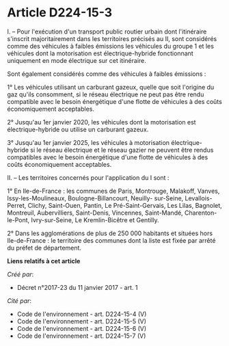 # Article D224-15-3

I. – Pour l'exécution d'un transport public routier urbain dont l'itinéraire s'inscrit majoritairement dans les territoires
précisés au II, sont considérés comme des véhicules à faibles émissions les véhicules du groupe 1 et les véhicules dont la
motorisation est électrique-hybride fonctionnant uniquement en mode électrique sur cet itinéraire.

Sont également considérés comme des véhicules à faibles émissions :

1° Les véhicules utilisant un carburant gazeux, quelle que soit l'origine du gaz qu'ils consomment, si le réseau électrique
ne peut pas être rendu compatible avec le besoin énergétique d'une flotte de véhicules à des coûts économiquement
acceptables.

2° Jusqu'au 1er janvier 2020, les véhicules dont la motorisation est électrique-hybride ou utilise un carburant gazeux.

3° Jusqu'au 1er janvier 2025, les véhicules à motorisation électrique-hybride si le réseau électrique et le réseau gazier ne
peuvent être rendus compatibles avec le besoin énergétique d'une flotte de véhicules à des coûts économiquement acceptables.

II. – Les territoires concernés pour l'application du I sont :

1° En Ile-de-France : les communes de Paris, Montrouge, Malakoff, Vanves, Issy-les-Moulineaux, Boulogne-Billancourt, Neuilly-
sur-Seine, Levallois-Perret, Clichy, Saint-Ouen, Pantin, Le Pré-Saint-Gervais, Les Lilas, Bagnolet, Montreuil, Aubervilliers,
Saint-Denis, Vincennes, Saint-Mandé, Charenton-le-Pont, Ivry-sur-Seine, Le Kremlin-Bicêtre et Gentilly.

2° Dans les agglomérations de plus de 250 000 habitants et situées hors Ile-de-France : le territoire des communes dont la
liste est fixée par arrêté du préfet de département.

**Liens relatifs à cet article**

_Créé par_:

  - Décret n°2017-23 du 11 janvier 2017 - art. 1

_Cité par_:

  - Code de l'environnement - art. D224-15-4 (V)
  - Code de l'environnement - art. D224-15-5 (V)
  - Code de l'environnement - art. D224-15-6 (V)
  - Code de l'environnement - art. D224-15-7 (V)
